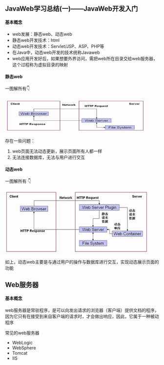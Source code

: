
## JavaWeb学习总结(一)——JavaWeb开发入门
#### 基本概念
- web发展：静态web、动态web
- 静态web开发技术：html
- 动态web开发技术：Servlet/JSP、ASP、PHP等
- 在Java中，动态web开发的技术统称Javaweb
- web应用开发好后，如果想要外界访问，需把web所在目录交给web服务器，这个过程称为虚拟目录的映射

#### 静态web
一图解所有👇 

![web静态](https://github.com/hacksman/learning/blob/master/picture/web_stable.png)

存在一些问题：
1. web页面无法动态更新，展示页面所有人都一样
2. 无法连接数据库，无法与用户进行交互

#### 动态web
一图解所有 👇

![web动态](https://github.com/hacksman/learning/blob/master/picture/web_dynamic.png)

如上，动态web主要是与通过用户的操作与数据库进行交互，实现动态展示页面的功能

## Web服务器
#### 基本概念
web服务器是常驻程序，是可以向发出请求的浏览器（客户端）提供文档的程序，因为它只有在接受到来自客户端的请求时，才会做出响应，因此，它属于一种被动程序

常见的web服务器
- WebLogic
- WebSphere
- Tomcat
- IIS




